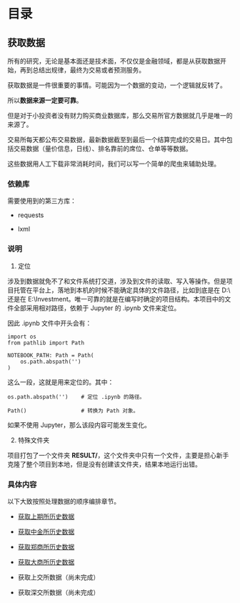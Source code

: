 # 目录


## 获取数据

所有的研究，无论是基本面还是技术面，不仅仅是金融领域，都是从获取数据开始，再到总结出规律，最终为交易或者预测服务。

获取数据是一件很重要的事情。可能因为一个数据的变动，一个逻辑就反转了。

所以**数据来源一定要可靠**。

但是对于小投资者没有财力购买商业数据库，那么交易所官方数据就几乎是唯一的来源了。

交易所每天都公布交易数据，最新数据截至到最后一个结算完成的交易日。其中包括交易数据（量价信息，日线）、排名靠前的席位、仓单等等数据。

这些数据用人工下载非常消耗时间，我们可以写一个简单的爬虫来辅助处理。


### 依赖库

需要使用到的第三方库：

- requests

- lxml


### 说明

1. 定位

涉及到数据就免不了和文件系统打交道，涉及到文件的读取、写入等操作。但是项目托管在平台上，落地到本机的时候不能确定具体的文件路径，比如到底是在 D:\ 还是在 E:\Investment。唯一可靠的就是在编写时确定的项目结构。本项目中的文件全部采用相对路径，依赖于 Jupyter 的 .ipynb 文件来定位。

因此 .ipynb 文件中开头会有：

```
import os
from pathlib import Path

NOTEBOOK_PATH: Path = Path(
    os.path.abspath('')
)
```

这么一段，这就是用来定位的。其中：

```
os.path.abspath('')    # 定位 .ipynb 的路径。

Path()                 # 转换为 Path 对象。
```

如果不使用 Jupyter，那么该段内容可能发生变化。

2. 特殊文件夹

项目打包了一个文件夹 **RESULT/**，这个文件夹中只有一个文件，主要是担心新手克隆了整个项目到本地，但是没有创建该文件夹，结果本地运行出错。

### 具体内容

以下大致按照处理数据的顺序编排章节。

- [获取上期所历史数据](获取上期所历史数据.ipynb)

- [获取中金所历史数据](获取中金所历史数据.ipynb)

- [获取郑商所历史数据](获取郑商所历史数据.ipynb)

- [获取大商所历史数据](获取大商所历史数据.ipynb)

- 获取上交所数据（尚未完成）

- 获取深交所数据（尚未完成）
